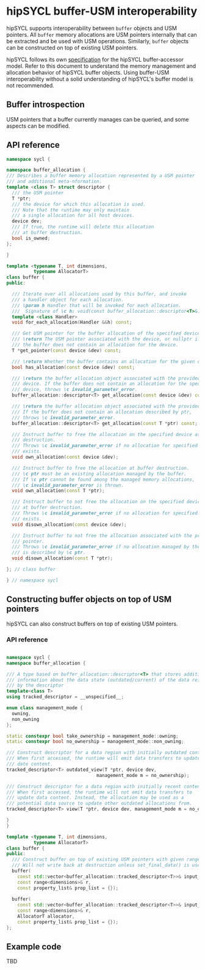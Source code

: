 # hipSYCL buffer-USM interoperability

hipSYCL supports interoperability between `buffer` objects and USM pointers. All `buffer` memory allocations are USM pointers internally that can be extracted and be used with USM operations.
Similarly, `buffer` objects can be constructed on top of existing USM pointers.

hipSYCL follows its own [specification](runtime-spec.md) for the hipSYCL buffer-accessor model. Refer to this document to understand the memory management and allocation behavior of hipSYCL buffer objects. Using buffer-USM interoperability without a solid understanding of hipSYCL's buffer model is not recommended.

## Buffer introspection

USM pointers that a buffer currently manages can be queried, and some aspects can be modified.

## API reference

```c++
namespace sycl {

namespace buffer_allocation {
/// Describes a buffer memory allocation represented by a USM pointer 
/// and additional meta-nformation.
template <class T> struct descriptor {
  /// the USM pointer
  T *ptr;
  /// the device for which this allocation is used.
  /// Note that the runtime may only maintain
  /// a single allocation for all host devices.
  device dev;
  /// If true, the runtime will delete this allocation
  /// at buffer destruction.
  bool is_owned;
};

}

template <typename T, int dimensions,
          typename AllocatorT>
class buffer {
public:

  /// Iterate over all allocations used by this buffer, and invoke
  /// a handler object for each allocation.
  /// \param h Handler that will be invoked for each allocation.
  ///  Signature of \c h: void(const buffer_allocation::descriptor<T>&)
  template <class Handler>
  void for_each_allocation(Handler &&h) const;

  /// Get USM pointer for the buffer allocation of the specified device.
  /// \return The USM pointer associated with the device, or nullptr if
  /// the buffer does not contain an allocation for the device.
  T *get_pointer(const device &dev) const;

  /// \return Whether the buffer contains an allocation for the given device.
  bool has_allocation(const device &dev) const;

  /// \return the buffer allocation object associated with the provided
  /// device. If the buffer does not contain an allocation for the specified
  /// device, throws \c invalid_parameter_error.
  buffer_allocation::descriptor<T> get_allocation(const device &dev) const;

  /// \return the buffer allocation object associated with the provided pointer.
  /// If the buffer does not contain an allocation described by ptr,
  /// throws \c invalid_parameter_error.
  buffer_allocation::descriptor<T> get_allocation(const T *ptr) const;

  /// Instruct buffer to free the allocation on the specified device at buffer
  /// destruction.
  /// Throws \c invalid_parameter_error if no allocation for specified device
  /// exists.
  void own_allocation(const device &dev);

  /// Instruct buffer to free the allocation at buffer destruction.
  /// \c ptr must be an existing allocation managed by the buffer.
  /// If \c ptr cannot be found among the managed memory allocations,
  /// \c invalid_parameter_error is thrown.
  void own_allocation(const T *ptr);

  /// Instruct buffer to not free the allocation on the specified device
  /// at buffer destruction.
  /// Throws \c invalid_parameter_error if no allocation for specified device
  /// exists.
  void disown_allocation(const device &dev);

  /// Instruct buffer to not free the allocation associated with the provided
  /// pointer.
  /// Throws \c invalid_parameter_error if no allocation managed by the buffer
  /// is described by \c ptr.
  void disown_allocation(const T *ptr);

}; // class buffer

} // namespace sycl

```

## Constructing buffer objects on top of USM pointers

hipSYCL can also construct buffers on top of existing USM pointers.

### API reference

```c++

namespace sycl {
namespace buffer_allocation {

/// A type based on buffer_allocation::descriptor<T> that stores additionally
/// information about the data state (outdated/current) of the data referenced
/// by the descriptor
template<class T>
using tracked_descriptor = __unspecified__;

enum class management_mode {
  owning,
  non_owning
};

static constexpr bool take_ownership = management_mode::owning;
static constexpr bool no_ownership = management_mode::non_owning;

/// Construct descriptor for a data region with initially outdated content.
/// When first accessed, the runtime will emit data transfers to update
/// date content.
tracked_descriptor<T> outdated_view(T *ptr, device dev,
                                 management_mode m = no_ownership);

/// Construct descriptor for a data region with initially recent content.
/// When first accessed, the runtime will not emit data transfers to
/// update data content. Instead, the allocation may be used as a
/// potential data source to update other outdated allocations from.
tracked_descriptor<T> view(T *ptr, device dev, management_mode m = no_ownership);

}
}

template <typename T, int dimensions,
          typename AllocatorT>
class buffer {
public:
  /// Construct buffer on top of existing USM pointers with given range.
  /// Will not write back at destruction unless set_final_data() is used.
  buffer(
    const std::vector<buffer_allocation::tracked_descriptor<T>>& input_allocations,
    const range<dimensions>& r,
    const property_list& prop_list = {});
  
  buffer(
    const std::vector<buffer_allocation::tracked_descriptor<T>>& input_allocations,
    const range<dimensions>& r,
    AllocatorT allocator,
    const property_list& prop_list = {});
};

```

## Example code

TBD